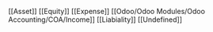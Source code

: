 [[Asset]]
[[Equity]]
[[Expense]]
[[Odoo/Odoo Modules/Odoo Accounting/COA/Income]]
[[Liabiality]]
[[Undefined]]










